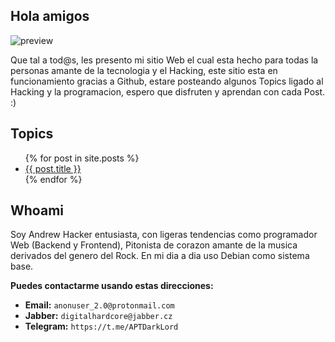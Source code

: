 ## Hola amigos
![preview](https://i.ibb.co/9wWLzQ4/logo-fsec.png)

Que tal a tod@s, les presento mi sitio Web el cual esta hecho para todas la personas amante de la tecnologia
y el Hacking, este sitio esta en funcionamiento gracias a Github, estare posteando algunos Topics ligado al Hacking
y la programacion, espero que disfruten y aprendan con cada Post. :)

## Topics
<ul>
  {% for post in site.posts %}
    <li>
      <a href="{{ post.url }}">{{ post.title }}</a>
    </li>
  {% endfor %}
</ul>

## Whoami

Soy Andrew Hacker entusiasta, con ligeras tendencias como programador Web (Backend y Frontend), Pitonista de corazon
amante de la musica derivados del genero del Rock. En mi dia a dia uso Debian como sistema base.

**Puedes contactarme usando estas direcciones:** 
- **Email:** ```anonuser_2.0@protonmail.com```
- **Jabber:** ```digitalhardcore@jabber.cz```
- **Telegram:** ```https://t.me/APTDarkLord```
